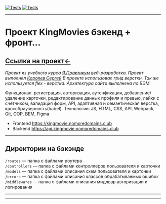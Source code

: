 [![Tests](../../actions/workflows/tests-13-sprint.yml/badge.svg)](../../actions/workflows/tests-13-sprint.yml) [![Tests](../../actions/workflows/tests-14-sprint.yml/badge.svg)](../../actions/workflows/tests-14-sprint.yml)

---
# Проект KingMovies бэкенд + фронт...
[Ссылка на проект←](https://kingmovie.nomoredomains.club/) 
---

_Проект из учебного курса [Я.Практикум](https://practicum.yandex.ru/) веб-разработка._
_Проект выполнял [Королев Сергей](https://vk.com/id46453265)_
_В проекте использовал грид верстки. Так же используется flex - верстка. Архитектура сайта выполнена по БЭМ._  
  
Функционал: регистрация, авторизация, аутенфикация, добавление/удаление карточки, редактирование данных профиля и превью, лайки с счетчиком, валидация форм, API, адаптивная и семантическая верстка, кроссбраузерность(babel).
Технологии: JS, HTML, CSS, API, Webpack, Git, OOP, BEM, Figma

* Frontend https://kingmovie.nomoredomains.club
* Backend https://api.kingmovie.nomoredomains.club

---
## Директории на бэкэнде

`/routes` — папка с файлами роутера  
`/controllers` — папка с файлами контроллеров пользователя и карточки   
`/models` — папка с файлами описания схем пользователя и карточки  
`/errors` — папка с файлами описания классов обрабатываемых ошибок 
`/middlewares` — папка с файлами описания мидлвар авторизации и логирования

---
---
